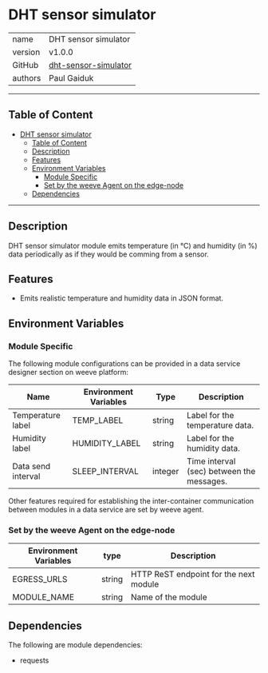 # DHT sensor simulator

|         |                                                                               |
| ------- | ----------------------------------------------------------------------------- |
| name    | DHT sensor simulator                                                          |
| version | v1.0.0                                                                        |
| GitHub  | [dht-sensor-simulator](https://github.com/weeve-modules/dht-sensor-simulator) |
| authors | Paul Gaiduk                                                                   |

---

## Table of Content

-   [DHT sensor simulator](#dht-sensor-simulator)
    -   [Table of Content](#table-of-content)
    -   [Description](#description)
    -   [Features](#features)
    -   [Environment Variables](#environment-variables)
        -   [Module Specific](#module-specific)
        -   [Set by the weeve Agent on the edge-node](#set-by-the-weeve-agent-on-the-edge-node)
    -   [Dependencies](#dependencies)

---

## Description

DHT sensor simulator module emits temperature (in °C) and humidity (in %) data periodically as if they would be comming from a sensor.

## Features

-   Emits realistic temperature and humidity data in JSON format.

## Environment Variables

### Module Specific

The following module configurations can be provided in a data service designer section on weeve platform:

| Name               | Environment Variables | Type    | Description                               |
| ------------------ | --------------------- | ------- | ----------------------------------------- |
| Temperature label  | TEMP_LABEL            | string  | Label for the temperature data.           |
| Humidity label     | HUMIDITY_LABEL        | string  | Label for the humidity data.              |
| Data send interval | SLEEP_INTERVAL        | integer | Time interval (sec) between the messages. |

Other features required for establishing the inter-container communication between modules in a data service are set by weeve agent.

### Set by the weeve Agent on the edge-node

| Environment Variables | type   | Description                            |
| --------------------- | ------ | -------------------------------------- |
| EGRESS_URLS           | string | HTTP ReST endpoint for the next module |
| MODULE_NAME           | string | Name of the module                     |

## Dependencies

The following are module dependencies:

-   requests
